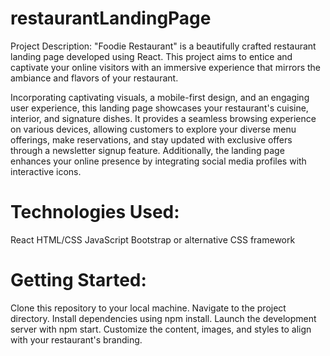 # restaurantLandingPage
Project Description:
"Foodie Restaurant" is a beautifully crafted restaurant landing page developed using React.
This project aims to entice and captivate your online visitors with an immersive experience that mirrors the ambiance and flavors of your restaurant.

Incorporating captivating visuals, a mobile-first design, and an engaging user experience, 
this landing page showcases your restaurant's cuisine, interior, and signature dishes. 
It provides a seamless browsing experience on various devices, allowing customers to explore your diverse menu offerings, make reservations,
and stay updated with exclusive offers through a newsletter signup feature.
Additionally, the landing page enhances your online presence by integrating social media profiles with interactive icons.

# Technologies Used:
React
HTML/CSS
JavaScript
Bootstrap or alternative CSS framework
# Getting Started:
Clone this repository to your local machine.
Navigate to the project directory.
Install dependencies using npm install.
Launch the development server with npm start.
Customize the content, images, and styles to align with your restaurant's branding.
